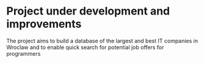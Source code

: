# Project under development and improvements

The project aims to build a database of the largest and best IT companies in Wroclaw and to enable quick search for potential job offers for programmers 
